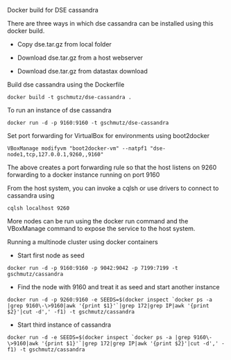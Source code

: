 Docker build for DSE cassandra

There are three ways in which dse cassandra can be installed using this docker build.

- Copy dse.tar.gz from local folder

- Download dse.tar.gz from a host webserver

- Download dse.tar.gz from datastax download

Build dse cassandra using the Dockerfile
```
docker build -t gschmutz/dse-cassandra .
```

To run an instance of dse cassandra 

```
docker run -d -p 9160:9160 -t gschmutz/dse-cassandra 
```

Set port forwarding for VirtualBox for environments using boot2docker

```
VBoxManage modifyvm "boot2docker-vm" --natpf1 "dse-node1,tcp,127.0.0.1,9260,,9160"

```
The above creates a port forwarding rule so that the host listens on 9260 forwarding to a docker instance running on port 9160


From the host system, you can invoke a cqlsh or use drivers to connect to cassandra using
```
cqlsh localhost 9260
```

More nodes can be run using the docker run command and the VBoxManage command to expose the service to the host system.


Running a multinode cluster using docker containers

- Start first node as seed
```
docker run -d -p 9160:9160 -p 9042:9042 -p 7199:7199 -t gschmutz/cassandra
```

- Find the node with 9160 and treat it as seed and start another instance
```
docker run -d -p 9260:9160 -e SEEDS=$(docker inspect `docker ps -a |grep 9160\-\>9160|awk '{print $1}'`|grep 172|grep IP|awk '{print $2}'|cut -d',' -f1) -t gschmutz/cassandra
```
- Start third instance of cassandra
```
docker run -d -e SEEDS=$(docker inspect `docker ps -a |grep 9160\-\>9160|awk '{print $1}'`|grep 172|grep IP|awk '{print $2}'|cut -d',' -f1) -t gschmutz/cassandra
```

